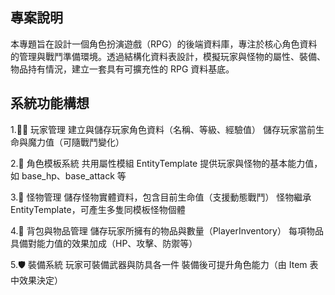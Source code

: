 ## 專案說明
本專題旨在設計一個角色扮演遊戲（RPG）的後端資料庫，專注於核心角色資料的管理與戰鬥準備環境。透過結構化資料表設計，模擬玩家與怪物的屬性、裝備、物品持有情況，建立一套具有可擴充性的 RPG 資料基底。
## 系統功能構想
1.🧍‍♂️ 玩家管理
建立與儲存玩家角色資料（名稱、等級、經驗值）
儲存玩家當前生命與魔力值（可隨戰鬥變化）

2.🧬 角色模板系統
共用屬性模組 EntityTemplate 提供玩家與怪物的基本能力值，如 base_hp、base_attack 等

3.🧟 怪物管理
儲存怪物實體資料，包含目前生命值（支援動態戰鬥）
怪物繼承 EntityTemplate，可產生多隻同模板怪物個體

4.🧰 背包與物品管理
儲存玩家所擁有的物品與數量（PlayerInventory）
每項物品具備對能力值的效果加成（HP、攻擊、防禦等）

5.🛡️ 裝備系統
玩家可裝備武器與防具各一件
裝備後可提升角色能力（由 Item 表中效果決定）
